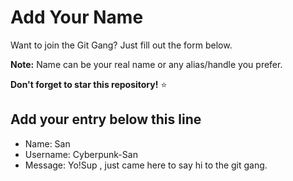 # Add Your Name

Want to join the Git Gang? Just fill out the form below.

**Note:** Name can be your real name or any alias/handle you prefer.

**Don't forget to star this repository!** ⭐

## Add your entry below this line

- Name: San
- Username: Cyberpunk-San
- Message: Yo!Sup , just came here to say hi to the git gang.
